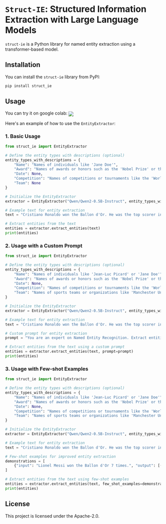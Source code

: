 # `Struct-IE`: Structured Information Extraction with Large Language Models

`struct-ie` is a Python library for named entity extraction using a transformer-based model.

## Installation

You can install the `struct-ie` library from PyPI:

```bash
pip install struct_ie
```

## Usage

You can try it on google colab: <a href="https://colab.research.google.com/drive/1RjtZ8xWg6KU4ztHiRfSSrEr1UeZr6eZ2?usp=sharing">
        <img align="center" src="https://colab.research.google.com/assets/colab-badge.svg" />
</a>

Here's an example of how to use the `EntityExtractor`:

### 1. Basic Usage

```python
from struct_ie import EntityExtractor

# Define the entity types with descriptions (optional)
entity_types_with_descriptions = {
    "Name": "Names of individuals like 'Jane Doe'",
    "Award": "Names of awards or honors such as the 'Nobel Prize' or the 'Pulitzer Prize'",
    "Date": None,
    "Competition": "Names of competitions or tournaments like the 'World Cup' or the 'Olympic Games'",
    "Team": None
}

# Initialize the EntityExtractor
extractor = EntityExtractor("Qwen/Qwen2-0.5B-Instruct", entity_types_with_descriptions, device="cpu")

# Example text for entity extraction
text = "Cristiano Ronaldo won the Ballon d'Or. He was the top scorer in the UEFA Champions League in 2018."

# Extract entities from the text
entities = extractor.extract_entities(text)
print(entities)
```

### 2. Usage with a Custom Prompt

```python
from struct_ie import EntityExtractor

# Define the entity types with descriptions (optional)
entity_types_with_descriptions = {
    "Name": "Names of individuals like 'Jean-Luc Picard' or 'Jane Doe'",
    "Award": "Names of awards or honors such as the 'Nobel Prize' or the 'Pulitzer Prize'",
    "Date": None,
    "Competition": "Names of competitions or tournaments like the 'World Cup' or the 'Olympic Games'",
    "Team": "Names of sports teams or organizations like 'Manchester United' or 'FC Barcelona'"
}

# Initialize the EntityExtractor
extractor = EntityExtractor("Qwen/Qwen2-0.5B-Instruct", entity_types_with_descriptions, device="cpu")

# Example text for entity extraction
text = "Cristiano Ronaldo won the Ballon d'Or. He was the top scorer in the UEFA Champions League in 2018."

# Custom prompt for entity extraction
prompt = "You are an expert on Named Entity Recognition. Extract entities from this text."

# Extract entities from the text using a custom prompt
entities = extractor.extract_entities(text, prompt=prompt)
print(entities)
```

### 3. Usage with Few-shot Examples

```python
from struct_ie import EntityExtractor

# Define the entity types with descriptions (optional)
entity_types_with_descriptions = {
    "Name": "Names of individuals like 'Jean-Luc Picard' or 'Jane Doe'",
    "Award": "Names of awards or honors such as the 'Nobel Prize' or the 'Pulitzer Prize'",
    "Date": None,
    "Competition": "Names of competitions or tournaments like the 'World Cup' or the 'Olympic Games'",
    "Team": "Names of sports teams or organizations like 'Manchester United' or 'FC Barcelona'"
}

# Initialize the EntityExtractor
extractor = EntityExtractor("Qwen/Qwen2-0.5B-Instruct", entity_types_with_descriptions, device="cpu")

# Example text for entity extraction
text = "Cristiano Ronaldo won the Ballon d'Or. He was the top scorer in the UEFA Champions League in 2018."

# Few-shot examples for improved entity extraction
demonstrations = [
    {"input": "Lionel Messi won the Ballon d'Or 7 times.", "output": [("Lionel Messi", "Name"), ("Ballon d'Or", "Award")]}
]

# Extract entities from the text using few-shot examples
entities = extractor.extract_entities(text, few_shot_examples=demonstrations)
print(entities)
```

## License

This project is licensed under the Apache-2.0.